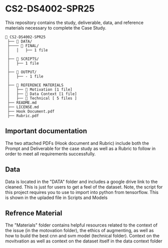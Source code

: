 # CS2-DS4002-SPR25
This repository contains the study, deliverable, data, and reference materials necessary to complete the Case Study.
```
📂 CS2-DS4002-SPR25
 ├── 📂 DATA/  
 ├──── 📂 FINAL/
 │   │   ├── 1 file
 │
 ├── 📂 SCRIPTS/  
 │   ├── 1 file
 │  
 ├── 📂 OUTPUT/
 │   ├── - 1 file
 │ 
 ├── 📂 REFERENCE MATERIALS  
 │   ├── 📂 Motivation [1 file]
 │   ├── 📂 Data Context [1 file]
 │   ├── 📂 Technical [ 5 files ]
 ├── README.md   
 ├── LICENSE.md   
 ├── Hook Document.pdf  
 ├── Rubric.pdf
```


## Important documentation

The two attached PDFs (Hook document and Rubric) include both the Prompt and Deliverable for the case study as well as a Rubric to follow in order to meet all requirements successfully.

## Data
Data is located in the "DATA" folder and includes a google drive link to the cleaned. This is just for users to get a feel of the dataset. Note, the script for this project requires you to use to import into python from tensorflow. This is shown in the upladed file in Scripts and Models

## Refrence Material

The "Materials" folder contains helpful resources related to the context of the  issue (in the motovation folder), the ethics of augmenting, as well as how to build the best cnn and svm model (technical folder). Context on the movitvation as well as context on the dataset itself in the data context folder

